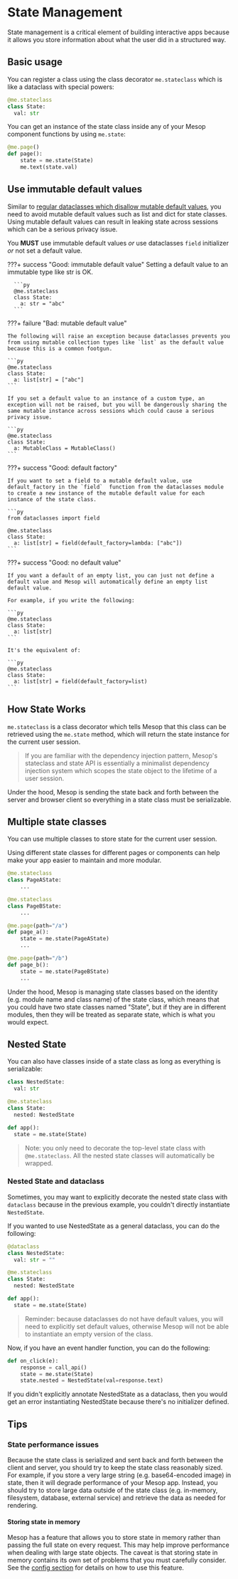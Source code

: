 # State Management

State management is a critical element of building interactive apps because it allows you store information about what the user did in a structured way.

## Basic usage

You can register a class using the class decorator `me.stateclass` which is like a dataclass with special powers:

```python
@me.stateclass
class State:
  val: str
```

You can get an instance of the state class inside any of your Mesop component functions by using `me.state`:

```py
@me.page()
def page():
    state = me.state(State)
    me.text(state.val)
```

## Use immutable default values

Similar to [regular dataclasses which disallow mutable default values](https://docs.python.org/3/library/dataclasses.html#mutable-default-values), you need to avoid mutable default values such as list and dict for state classes. Using mutable default values can result in leaking state across sessions which can be a serious privacy issue.

You **MUST** use immutable default values _or_ use dataclasses `field` initializer _or_ not set a default value.

???+ success "Good: immutable default value"
      Setting a default value to an immutable type like str is OK.

      ```py
      @me.stateclass
      class State:
        a: str = "abc"
      ```

???+ failure "Bad: mutable default value"

    The following will raise an exception because dataclasses prevents you from using mutable collection types like `list` as the default value because this is a common footgun.

    ```py
    @me.stateclass
    class State:
      a: list[str] = ["abc"]
    ```

    If you set a default value to an instance of a custom type, an exception will not be raised, but you will be dangerously sharing the same mutable instance across sessions which could cause a serious privacy issue.

    ```py
    @me.stateclass
    class State:
      a: MutableClass = MutableClass()
    ```

???+ success "Good: default factory"

    If you want to set a field to a mutable default value, use default_factory in the `field`  function from the dataclasses module to create a new instance of the mutable default value for each instance of the state class.

    ```py
    from dataclasses import field

    @me.stateclass
    class State:
      a: list[str] = field(default_factory=lambda: ["abc"])
    ```

???+ success "Good: no default value"

    If you want a default of an empty list, you can just not define a default value and Mesop will automatically define an empty list default value.

    For example, if you write the following:

    ```py
    @me.stateclass
    class State:
      a: list[str]
    ```

    It's the equivalent of:

    ```py
    @me.stateclass
    class State:
      a: list[str] = field(default_factory=list)
    ```

## How State Works

`me.stateclass` is a class decorator which tells Mesop that this class can be retrieved using the `me.state` method, which will return the state instance for the current user session.

> If you are familiar with the dependency injection pattern, Mesop's stateclass and state API is essentially a minimalist dependency injection system which scopes the state object to the lifetime of a user session.

Under the hood, Mesop is sending the state back and forth between the server and browser client so everything in a state class must be serializable.

## Multiple state classes

You can use multiple classes to store state for the current user session.

Using different state classes for different pages or components can help make your app easier to maintain and more modular.

```py
@me.stateclass
class PageAState:
    ...

@me.stateclass
class PageBState:
    ...

@me.page(path="/a")
def page_a():
    state = me.state(PageAState)
    ...

@me.page(path="/b")
def page_b():
    state = me.state(PageBState)
    ...
```

Under the hood, Mesop is managing state classes based on the identity (e.g. module name and class name) of the state class, which means that you could have two state classes named "State", but if they are in different modules, then they will be treated as separate state, which is what you would expect.

## Nested State

You can also have classes inside of a state class as long as everything is serializable:

```python
class NestedState:
  val: str

@me.stateclass
class State:
  nested: NestedState

def app():
  state = me.state(State)
```

> Note: you only need to decorate the top-level state class with `@me.stateclass`. All the nested state classes will automatically be wrapped.

### Nested State and dataclass

Sometimes, you may want to explicitly decorate the nested state class with `dataclass` because in the previous example, you couldn't directly instantiate `NestedState`.

If you wanted to use NestedState as a general dataclass, you can do the following:

```python
@dataclass
class NestedState:
  val: str = ""

@me.stateclass
class State:
  nested: NestedState

def app():
  state = me.state(State)
```

> Reminder: because dataclasses do not have default values, you will need to explicitly set default values, otherwise Mesop will not be able to instantiate an empty version of the class.

Now, if you have an event handler function, you can do the following:

```py
def on_click(e):
    response = call_api()
    state = me.state(State)
    state.nested = NestedState(val=response.text)
```

If you didn't explicitly annotate NestedState as a dataclass, then you would get an error instantiating NestedState because there's no initializer defined.

## Tips

### State performance issues

Because the state class is serialized and sent back and forth between the client and server, you should try to keep the state class reasonably sized. For example, if you store a very large string (e.g. base64-encoded image) in state, then it will degrade performance of your Mesop app. Instead, you should try to store large data outside of the state class (e.g. in-memory, filesystem, database, external service) and retrieve the data as needed for rendering.

#### Storing state in memory

Mesop has a feature that allows you to store state in memory rather than passing the
full state on every request. This may help improve performance when dealing with large
state objects. The caveat is that storing state in memory contains its own set of
problems that you must carefully consider. See the [config section](../api/config.md#mesop_state_session_backend)
for details on how to use this feature.
